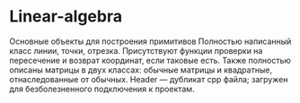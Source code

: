 # Linear-algebra
Основные объекты для построения примитивов
Полностью написанный класс линии, точки, отрезка. Присутствуют функции проверки на пересечение и возврат координат, если таковые есть. Также полностью описаны матрицы в двух классах: обычные матрицы и квадратные, отнаследованные от обычных.
Header — дубликат cpp файла; загружен для безболезненного подключения к проектам.
